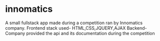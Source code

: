 # innomatics
A small fullstack app made during a competition ran by Innomatics company.
Frontend stack used- HTML,CSS,JQUERY,AJAX
Backend- Company provided the api and its documentation during the competition
